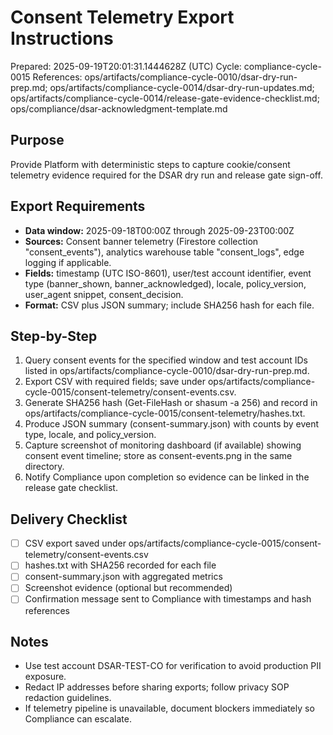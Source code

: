 # Consent Telemetry Export Instructions

Prepared: 2025-09-19T20:01:31.1444628Z (UTC)
Cycle: compliance-cycle-0015
References: ops/artifacts/compliance-cycle-0010/dsar-dry-run-prep.md; ops/artifacts/compliance-cycle-0014/dsar-dry-run-updates.md; ops/artifacts/compliance-cycle-0014/release-gate-evidence-checklist.md; ops/compliance/dsar-acknowledgment-template.md

## Purpose
Provide Platform with deterministic steps to capture cookie/consent telemetry evidence required for the DSAR dry run and release gate sign-off.

## Export Requirements
- **Data window:** 2025-09-18T00:00Z through 2025-09-23T00:00Z
- **Sources:** Consent banner telemetry (Firestore collection "consent_events"), analytics warehouse table "consent_logs", edge logging if applicable.
- **Fields:** timestamp (UTC ISO-8601), user/test account identifier, event type (banner_shown, banner_acknowledged), locale, policy_version, user_agent snippet, consent_decision.
- **Format:** CSV plus JSON summary; include SHA256 hash for each file.

## Step-by-Step
1. Query consent events for the specified window and test account IDs listed in ops/artifacts/compliance-cycle-0010/dsar-dry-run-prep.md.
2. Export CSV with required fields; save under ops/artifacts/compliance-cycle-0015/consent-telemetry/consent-events.csv.
3. Generate SHA256 hash (Get-FileHash or shasum -a 256) and record in ops/artifacts/compliance-cycle-0015/consent-telemetry/hashes.txt.
4. Produce JSON summary (consent-summary.json) with counts by event type, locale, and policy_version.
5. Capture screenshot of monitoring dashboard (if available) showing consent event timeline; store as consent-events.png in the same directory.
6. Notify Compliance upon completion so evidence can be linked in the release gate checklist.

## Delivery Checklist
- [ ] CSV export saved under ops/artifacts/compliance-cycle-0015/consent-telemetry/consent-events.csv
- [ ] hashes.txt with SHA256 recorded for each file
- [ ] consent-summary.json with aggregated metrics
- [ ] Screenshot evidence (optional but recommended)
- [ ] Confirmation message sent to Compliance with timestamps and hash references

## Notes
- Use test account DSAR-TEST-CO for verification to avoid production PII exposure.
- Redact IP addresses before sharing exports; follow privacy SOP redaction guidelines.
- If telemetry pipeline is unavailable, document blockers immediately so Compliance can escalate.
